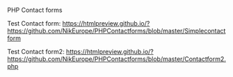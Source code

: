
PHP Contact forms

Test Contact form: https://htmlpreview.github.io/?https://github.com/NikEurope/PHPContactforms/blob/master/Simplecontactform

Test Contact form2: https://htmlpreview.github.io/?https://github.com/NikEurope/PHPContactforms/blob/master/Contactform2.php
